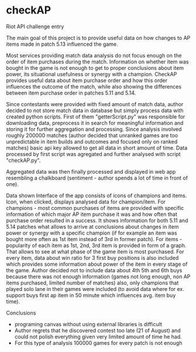 # checkAP
Riot API challenge entry

The main goal of this project is to provide useful data on how changes to AP items made in patch 5.13 influenced the game. 

Most services providing match data analysis do not focus enough on the order of item purchases during the match. Information on whether item was bought in the game is not enough to get to proper conclusions about item power, its situational usefulness or synergy with a champion. CheckAP provides useful data about item purchase order and how this order influences the outcome of the match, while also showing the differences between item purchase order in patches 5.11 and 5.14.

Since contestants were provided with fixed amount of match data, author decided to not store match data in database but simply process data with created python scripts. First of them "getterScript.py" was responsible for downloading data, preprocess it in search for meaningful information and storing it for further aggregation and processing. Since analysis involved roughly 200000 matches (author decided that unranked games are too unpredictable in item builds and outcomes and focused only on ranked matches) basic api key allowed to get all data in short amount of time. Data processed by first script was agregated and further analysed with script "checkAP.py".

Aggregated data was then finally processed and displayed in web app resembling a chalkboard (sentiment - author spends a lot of time in front of one).

Data shown 
Interface of the app consists of icons of champions and items. Icon, when clicked, displays analysed data for champion/item. For champions - most common purchases of items are provided with specific information of which major AP item purchase it was and how often that purchase order resulted in a success. It shows information for both 5.11 and 5.14 patches what allows to arrive at conclusions about changes in item power or synergy with a specific champion (if for example an item was bought more often as 1st item instead of 3rd in former patch). For items - popularity of each item as 1st, 2nd, 3rd item is provided in form of a graph. That allows to see at what phase of the game item is most purchased. For every item, data about win ratio for 3 first buy positions is also included which provides some information about power of the item in every stage of the game. Author decided not to include data about 4th 5th and 6th buys because there was not enough information (games not long enough, non AP items purchased, limited number of matches) also, only champions that played solo lane in their games were included (to avoid data where for ex. support buys first ap item in 50 minute which influences avg. item buy time). 

Conclusions
- programing canvas without using external libraries is difficult
- Author regrets that he discovered contest too late (21 of August) and could not polish everything given very limited amount of time he had.
- For this type of analysis 100000 games for every patch is not enough